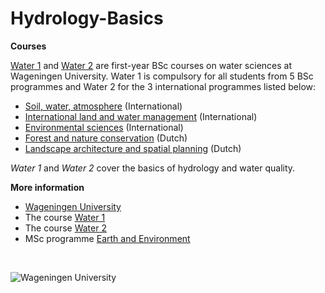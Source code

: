 # Hydrology-Basics

**Courses**

[Water 1](https://ssc.wur.nl/Handbook/Course/HWM-10303) and [Water 2](https://ssc.wur.nl/Handbook/Course/AEW-23803) are first-year BSc courses on water sciences at Wageningen University. Water 1 is compulsory for all students from 5 BSc programmes and Water 2 for the 3 international programmes listed below: 
- [Soil, water, atmosphere](https://www.wur.nl/en/Education-Programmes/Bachelor/bsc-programmes/bsc-soil-water-and-atmosphere.htm) (International)
- [International land and water management](https://www.wur.nl/en/Education-Programmes/Bachelor/bsc-programmes/bsc-international-land-and-water-management.htm) (International)
- [Environmental sciences](https://www.wur.nl/en/Education-Programmes/Bachelor/bsc-programmes/bsc-environmental-sciences.htm) (International) 
- [Forest and nature conservation](http://www.wur.nl/nl/Onderwijs-Opleidingen/Bachelor/BSc-opleidingen/BSc-Bos-en-Natuurbeheer.htm) (Dutch)
- [Landscape architecture and spatial planning](http://www.wur.nl/nl/Onderwijs-Opleidingen/Bachelor/BSc-opleidingen/BSc-Landschapsarchitectuur-en-Ruimtelijke-Planning.htm) (Dutch)

*Water 1* and *Water 2* cover the basics of hydrology and water quality. 


**More information**

- [Wageningen University](http://www.wageningenur.nl/en.htm)
- The course [Water 1](https://ssc.wur.nl/Studiegids/Vak/HWM-10303)
- The course [Water 2](https://ssc.wur.nl/Studiegids/Vak/AEW-23803)
- MSc programme [Earth and Environment](http://www.wageningenur.nl/en/Education-Programmes/prospective-master-students/MSc-programmes/MSc-Earth-and-Environment.htm)

&nbsp;

![Wageningen University](https://github.com/ClaudiaBrauer/Water1/blob/master/figs/logo_WUR_small.png)
